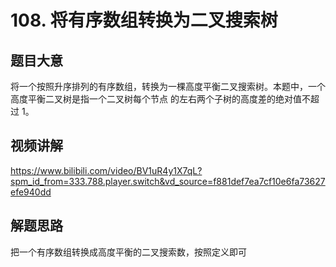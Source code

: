 # 108. 将有序数组转换为二叉搜索树


## 题目大意
将一个按照升序排列的有序数组，转换为一棵高度平衡二叉搜索树。本题中，一个高度平衡二叉树是指一个二叉树每个节点 的左右两个子树的高度差的绝对值不超过 1。

## 视频讲解
https://www.bilibili.com/video/BV1uR4y1X7qL?spm_id_from=333.788.player.switch&vd_source=f881def7ea7cf10e6fa73627efe940dd

## 解题思路
把一个有序数组转换成高度平衡的二叉搜索数，按照定义即可
